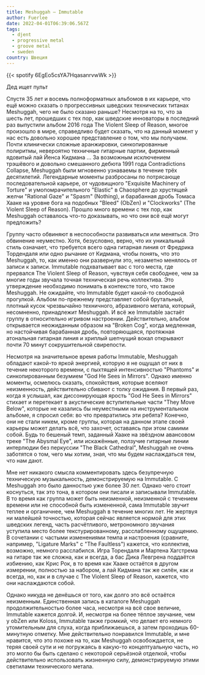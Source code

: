```yaml
---
title: Meshuggah — Immutable
author: Fuerlee
date: 2022-04-01T06:39:06.567Z
tags:
  - djent
  - progressive metal
  - groove metal
  - sweden
country: Швеция
---
```

{{< spotify 6EgEo5csYA7HqasanrvwWk >}}

Дед ищет пульт

Спустя 35 лет и восемь полноформатных альбомов в их карьере, что ещё можно сказать о прогрессивных шведских технических титанах Meshuggah, чего не было сказано раньше? Несмотря на то, что за шесть лет, прошедших с тех пор, как шведские инноваторы в последний раз выпустили альбом 2016 года The Violent Sleep of Reason, многое произошло в мире, справедливо будет сказать, что на данный момент у нас есть довольно хорошее представление о том, что мы получаем. Почти клинически сложные аранжировки, синкопированные полиритмы, невероятно техничные гитарные партии, фирменный ядовитый лай Йенса Кидмана … За возможным исключением трэшёвого и довольно смешанного дебюта 1991 года Contradictions Collapse, Meshuggah были мгновенно узнаваемы в течение трёх десятилетий. Легендарные моменты разбросаны по потрясающе последовательной карьере, от чудовищного "Exquisite Machinery of Torture" и умопомрачительного "Elastic" в Chaosphere до хрустящей желчи "Rational Gaze" и "Spasm" (Nothing), и барабанная дробь Томаса Хааке на уровне бога на подобных "Bleed" (ObZen) и "Clockworks" (The Violent Sleep of Reason). Прошло много времени с тех пор, как Meshuggah оставалось что-то доказывать, но что они всё ещё могут предложить?

Группу часто обвиняют в неспособности развиваться или меняться. Это обвинение неуместно. Хотя, безусловно, верно, что их уникальный стиль означает, что требуется всего одна гитарная линия от Фредрика Тордендаля или одно рычание от Кидмана, чтобы понять, что это Meshuggah, то, как именно они развернули это, незаметно менялось от записи к записи. Immutable подхватывает вас с того места, где прервался The Violent Sleep of Reason, чувствуя себя свободнее, чем за многие годы звучала точная техническая речь коллектива. Это утверждение необходимо понимать в контексте того, что такое Meshuggah. Не ожидайте, что Immutable будет какой-то свободной прогулкой. Альбом по-прежнему представляет собой брутальный, плотный кусок чрезвычайно техничного, абразивного метала, который, несомненно, принадлежит Meshuggah. И всё же Immutable застаёт группу в относительно игривом настроении. Действительно, альбом открывается неожиданным образом на "Broken Cog", когда медленная, но настойчивая барабанная дробь, повторяющаяся, протяжная атональная гитарная линия и хриплый шепчущий вокал открывают почти 70 минут сокрушительной свирепости.

Несмотря на значительное время работы Immutable, Meshuggah обладают какой-то яркой энергией, которую я не ощущал от них в течение некоторого времени, с пыхтящей интенсивностью "Phantoms" и синкопированным безумием "God He Sees in Mirrors". Однако именно моменты, осмелюсь сказать, спокойствия, которые вселяют неизменность, действительно сбивают с толку ожидания. В первый раз, когда я услышал, как диссонирующая ярость "God He Sees in Mirrors" стихает и перетекает в акустические вступительные части "They Move Below", которые не казались бы неуместными на инструментальном альбоме, я спросил себя: во что превратились эти ребята? Конечно, они не стали никем, кроме группы, которая на данном этапе своей карьеры может делать всё, что захочет, оставаясь при этом самими собой. Будь то бешеный темп, заданный Хааке на звёздном авансовом треке "The Abysmal Eye", или искажённые, ползучие гитарные линии интерлюдии без перкуссии "The Black Cathedral", Meshuggah не очень заботятся о том, чего мы хотим, зная, что мы будем наслаждаться тем, что нам дают.

Мне нет никакого смысла комментировать здесь безупречную техническую музыкальность, демонстрируемую на Immutable. С Meshuggah это было данностью уже более 30 лет. Однако чего стоит коснуться, так это тона, в котором они писали и записывали Immutable. В то время как группа может быть неизменной, неизменной с течением времени или не способной быть измененной, сама Immutable звучит теплее и органичнее, чем Meshuggah в течение многих лет. Не жертвуя ни малейшей точностью, которая сейчас является нормой для этих шведских легенд, часть расчётливого, метрономного звучания уступила место более текстурированному, расслабленному ощущению. В сочетании с частыми изменениями темпа и настроения (сравните, например, "Ligature Marks" с "The Faultless") кажется, что коллектив, возможно, немного расслабился. Игра Торендаля и Мартена Хагстрема на гитаре так же сложна, как и всегда, а бас Дика Левгрена поддаётся избиению, как Крис Рок, в то время как Хааке остаётся в другом измерении, полностью за набором, а лай Кидмана так же силён, как и всегда, но, как и в случае с The Violent Sleep of Reason, кажется, что они наслаждаются собой.

Однако никуда не денёшься от того, как долго это всё остаётся неизменным. Единственная запись в каталоге Meshuggah продолжительностью более часа, несмотря на всё свое величие, Immutable кажется долгой. И, несмотря на более тёплое звучание, чем у obZen или Koloss, Immutable также громкий, что делает его немного утомительным для слуха, когда приближаешься, а затем проходишь 60-минутную отметку. Мне действительно понравился Immutable, и мне нравится, что это похоже на то, как Meshuggah освобождается, не теряя своей сути и не погружаясь в какую-то концептуальную часть, но это могло бы быть сделано с некоторой серьёзной отделкой, чтобы действительно использовать жизненную силу, демонстрируемую этими светилами технического метала.